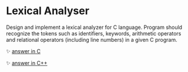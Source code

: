 # Lexical Analyser
Design and implement a lexical analyzer for C language. Program should recognize the tokens such as identifiers, keywords, arithmetic operators and relational operators (including line numbers) in a given C program.

	
:sparkles: [answer in C](answer.c)

:sparkles: [answer in C++](answer.cpp)